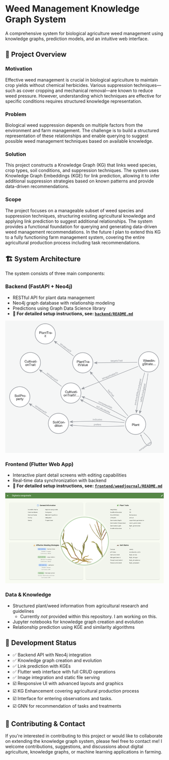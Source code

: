 # Weed Management Knowledge Graph System

A comprehensive system for biological agriculture weed management using knowledge graphs, prediction models, and an intuitive web interface.

## 🌱 Project Overview

### **Motivation** 
Effective weed management is crucial in biological agriculture to maintain crop yields without chemical herbicides. Various suppression techniques—such as cover cropping and mechanical removal—are known to reduce weed pressure. However, understanding which techniques are effective for specific conditions requires structured knowledge representation.

### **Problem** 
Biological weed suppression depends on multiple factors from the environment and farm management. The challenge is to build a structured representation of these relationships and enable querying to suggest possible weed management techniques based on available knowledge.

### **Solution** 
This project constructs a Knowledge Graph (KG) that links weed species, crop types, soil conditions, and suppression techniques. The system uses Knowledge Graph Embeddings (KGE) for link prediction, allowing it to infer additional suppression strategies based on known patterns and provide data-driven recommendations.

### **Scope**
The project focuses on a manageable subset of weed species and suppression techniques, structuring existing agricultural knowledge and applying link prediction to suggest additional relationships. The system provides a functional foundation for querying and generating data-driven weed management recommendations.
In the future I plan to extend this KG to a fully functioning farm management system, covering the entire agricultural production process including task recommendations.


## 🏗️ System Architecture
The system consists of three main components:

### **Backend** (FastAPI + Neo4j)
- RESTful API for plant data management
- Neo4j graph database with relationship modeling
- Predictions using Graph Data Science library
- **📁 For detailed setup instructions, see: [`backend/README.md`](backend/README.md)**

![current architecture of the KG.](backend/static/images/miscellaneous/kg_architecture.png)

### **Frontend** (Flutter Web App)
- Interactive plant detail screens with editing capabilities
- Real-time data synchronization with backend
- **📁 For detailed setup instructions, see: [`frontend/weedjournal/README.md`](frontend/weedjournal/README.md)**

![screenshot of the current plant details screen UI.](backend/static/images/miscellaneous/plant_details_screen.png)

### **Data & Knowledge**
- Structured plant/weed information from agricultural research and guidelines
  - Currently *not* provided within this repository. I am working on this.
- Jupyter notebooks for knowledge graph creation and evolution
- Relationship prediction using KGE and similarity algorithms


## 📝 Development Status
- ✅ Backend API with Neo4j integration
- ✅ Knowledge graph creation and evolution
- ✅ Link prediction with KGEs
- ✅ Flutter web interface with full CRUD operations
- ✅ Image integration and static file serving
- ☑️ Responsive UI with advanced layouts and graphics
- ☑️ KG Enhancement covering agricultural production process
- ☑️ Interface for entering observations and tasks.
- ☑️ GNN for recommendation of tasks and treatments


## 🤝 Contributing & Contact
If you're interested in contributing to this project or would like to collaborate on extending the knowledge graph system, please feel free to contact me! I welcome contributions, suggestions, and discussions about digital agriculture, knowledge graphs, or machine learning applications in farming.